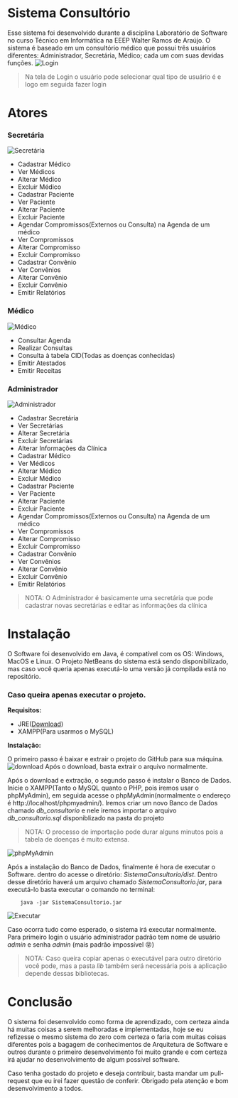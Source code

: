 # Sistema Consultório

Esse sistema foi desenvolvido durante a disciplina Laboratório de Software no curso Técnico em Informática na EEEP Walter Ramos de Araújo.
O sistema é baseado em um consultório médico que possui três usuários diferentes: Administrador, Secretária, Médico; cada um com suas devidas funções. 
![Login](https://i.imgsafe.org/7b/7b4f49fe0a.gif)
>Na tela de Login o usuário pode selecionar qual tipo de usuário é e logo em seguida fazer login




# Atores
### Secretária
![Secretária](https://i.imgsafe.org/7b/7b35c2e8c3.png)
 - Cadastrar Médico
 - Ver Médicos
 - Alterar Médico
 - Excluir Médico
 - Cadastrar Paciente
 - Ver Paciente
 - Alterar Paciente
 - Excluir Paciente
 - Agendar Compromissos(Externos ou Consulta) na Agenda de um médico
 - Ver Compromissos
 - Alterar Compromisso
 - Excluir Compromisso
 - Cadastrar Convênio
 - Ver Convênios
 - Alterar Convênio
 - Excluir Convênio
 - Emitir Relatórios

### Médico
![Médico](https://i.imgsafe.org/7b/7b56b4fa2f.png)
 - Consultar Agenda
 - Realizar Consultas
 - Consulta à tabela CID(Todas as doenças conhecidas)
 - Emitir Atestados
 - Emitir Receitas

### Administrador
![Administrador](https://i.imgsafe.org/7b/7b6615efb8.png)
 - Cadastrar Secretária
 - Ver Secretárias
 - Alterar Secretária
 - Excluir Secretárias
 - Alterar Informações da Clínica
 - Cadastrar Médico
 - Ver Médicos
 - Alterar Médico
 - Excluir Médico
 - Cadastrar Paciente
 - Ver Paciente
 - Alterar Paciente
 - Excluir Paciente
 - Agendar Compromissos(Externos ou Consulta) na Agenda de um médico
 - Ver Compromissos
 - Alterar Compromisso
 - Excluir Compromisso
 - Cadastrar Convênio
 - Ver Convênios
 - Alterar Convênio
 - Excluir Convênio
 - Emitir Relatórios

>NOTA: O Administrador é basicamente uma secretária que pode cadastrar novas secretárias e editar as informações da clínica


# Instalação 

O Software foi desenvolvido em Java, é compatível com os OS: Windows, MacOS e Linux. O Projeto NetBeans do sistema está sendo disponibilizado, mas caso você queria apenas executá-lo uma versão já compilada está no repositório.

### Caso queira apenas executar o projeto.

**Requisitos:**

 - JRE([Download](https://www.java.com/pt_BR/download/))
 - XAMPP(Para usarmos o MySQL)
 
 **Instalação:**
 
 O primeiro passo é baixar e extrair o projeto do GitHub para sua máquina. 
 ![download](https://i.imgsafe.org/7b/7bb6117017.gif)
Após o download, basta extrair o arquivo normalmente.

Após o download e extração, o segundo passo é instalar o Banco de Dados.
Inicie o XAMPP(Tanto o MySQL quanto o PHP, pois iremos usar o phpMyAdmin), em seguida acesse o phpMyAdmin(normalmente o endereço é http://localhost/phpmyadmin/). Iremos criar um novo Banco de  Dados chamado  *db_consultorio* e nele iremos importar o arquivo *db_consultorio.sql* disponiblizado na pasta do projeto
>NOTA: O processo de importação pode durar alguns minutos pois a tabela de doenças é muito extensa. 

 ![phpMyAdmin](https://i.imgsafe.org/7c/7c29925e36.gif)

Após a instalação do Banco de Dados, finalmente é hora de executar o Software. dentro do acesse o diretório: *SistemaConsultorio/dist*.
Dentro desse diretório haverá um arquivo chamado *SistemaConsultorio.jar*, para executá-lo basta executar o comando no terminal:

	    java -jar SistemaConsultorio.jar	    

![Executar](https://i.imgsafe.org/7c/7c8731a7de.gif)

Caso ocorra tudo como esperado, o sistema irá executar normalmente. Para primeiro login o usuário administrador padrão tem nome de usuário *admin* e senha *admin* (mais padrão impossível :stuck_out_tongue_closed_eyes:)

>NOTA: Caso queira copiar apenas o executável para outro diretório você pode, mas a pasta *lib* também será necessária pois a aplicação depende dessas bibliotecas. 


   
# Conclusão
O sistema foi desenvolvido como forma de aprendizado, com certeza ainda há muitas coisas a serem melhoradas e implementadas, hoje se eu refizesse o mesmo sistema do zero com certeza o faria com muitas coisas diferentes pois a bagagem de conhecimentos de Arquitetura de Software e outros durante o primeiro desenvolvimento foi muito grande e com certeza irá ajudar no desenvolvimento de algum possível software.

Caso tenha gostado do projeto e deseja contribuir, basta mandar um pull-request que eu irei fazer questão de conferir. Obrigado pela atenção e bom desenvolvimento a todos.  
